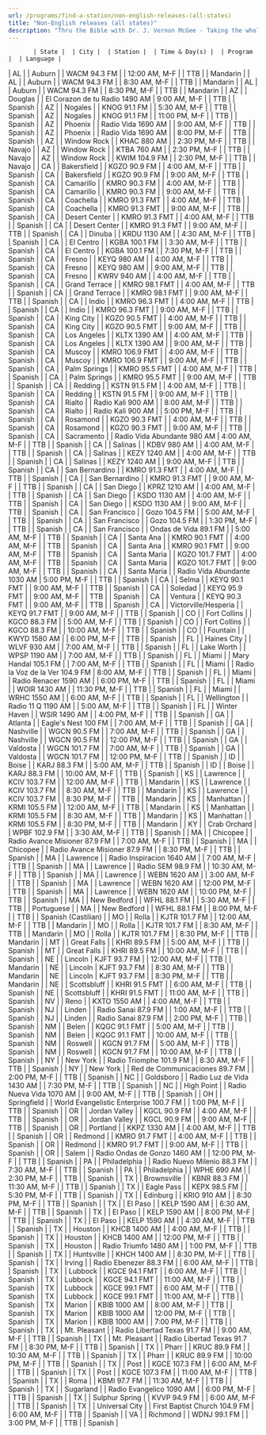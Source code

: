 ```yaml
---
url: /programs/find-a-station/non-english-releases-(all-states)
title: "Non-English releases (all states)"
description: "Thru the Bible with Dr. J. Vernon McGee - Taking the whole Word to the whole world"
---
```





           | State |  | City |  | Station |  | Time & Day(s) |  | Program |  | Language |
| AL |  | Auburn |  | WACM 94.3 FM |  | 12:00 AM, M-F |  | TTB |  | Mandarin |
| AL |  | Auburn |  | WACM 94.3 FM |  | 8:30 AM, M-F |  | TTB |  | Mandarin |
| AL |  | Auburn |  | WACM 94.3 FM |  | 8:30 PM, M-F |  | TTB |  | Mandarin |
| AZ |  | Douglas |  | El Corazon de tu Radio 1490 AM | 9:00 AM, M-F |  | TTB |  | Spanish |
| AZ |  | Nogales |  | KNOG 91.1 FM |  | 5:30 AM, M-F |  | TTB |  | Spanish |
| AZ |  | Nogales |  | KNOG 91.1 FM |  | 11:00 PM, M-F |  | TTB |  | Spanish |
| AZ |  | Phoenix |  | Radio Vida 1690 AM |  | 9:00 AM, M-F |  | TTB |  | Spanish |
| AZ |  | Phoenix |  | Radio Vida 1690 AM |  | 8:00 PM, M-F |  | TTB |  | Spanish |
| AZ |  | Window Rock |  | KHAC 880 AM |  | 2:30 PM, M-F |  | TTB |  | Navajo |
| AZ |  | Window Rock |  | KTBA 760 AM |  | 2:30 PM, M-F |  | TTB |  | Navajo |
| AZ |  | Window Rock |  | KWIM 104.9 FM |  | 2:30 PM, M-F |  | TTB |  | Navajo |
| CA |  | Bakersfield |  | KGZO 90.9 FM |  | 4:00 AM, M-F |  | TTB |  | Spanish |
| CA |  | Bakersfield |  | KGZO 90.9 FM |  | 9:00 AM, M-F |  | TTB |  | Spanish |
| CA |  | Camarillo |  | KMRO 90.3 FM |  | 4:00 AM, M-F |  | TTB |  | Spanish |
| CA |  | Camarillo |  | KMRO 90.3 FM |  | 9:00 AM, M-F |  | TTB |  | Spanish |
| CA |  | Coachella |  | KMRO 91.3 FMT |  | 4:00 AM, M-F |  | TTB |  | Spanish |
| CA |  | Coachella |  | KMRO 91.3 FMT |  | 9:00 AM, M-F |  | TTB |  | Spanish |
| CA |  | Desert Center |  | KMRO 91.3 FMT |  | 4:00 AM, M-F |  | TTB |  | Spanish |
| CA |  | Desert Center |  | KMRO 91.3 FMT |  | 9:00 AM, M-F |  | TTB |  | Spanish |
| CA |  | Dinuba |  | KRDU 1130 AM |  | 4:30 AM, M-F |  | TTB |  | Spanish |
| CA |  | El Centro |  | KGBA 100.1 FM |  | 3:30 AM, M-F |  | TTB |  | Spanish |
| CA |  | El Centro |  | KGBA 100.1 FM |  | 7:30 PM, M-F |  | TTB |  | Spanish |
| CA |  | Fresno |  | KEYQ 980 AM |  | 4:00 AM, M-F |  | TTB |  | Spanish |
| CA |  | Fresno |  | KEYQ 980 AM |  | 9:00 AM, M-F |  | TTB |  | Spanish |
| CA |  | Fresno |  | KWRV 940 AM |  | 4:00 AM, M-F |  | TTB |  | Spanish |
| CA |  | Grand Terrace |  | KMRO 98.1 FMT |  | 4:00 AM, M-F |  | TTB |  | Spanish |
| CA |  | Grand Terrace |  | KMRO 98.1 FMT |  | 9:00 AM, M-F |  | TTB |  | Spanish |
| CA |  | Indio |  | KMRO 96.3 FMT |  | 4:00 AM, M-F |  | TTB |  | Spanish |
| CA |  | Indio |  | KMRO 96.3 FMT |  | 9:00 AM, M-F |  | TTB |  | Spanish |
| CA |  | King City |  | KGZO 90.5 FMT |  | 4:00 AM, M-F |  | TTB |  | Spanish |
| CA |  | King City |  | KGZO 90.5 FMT |  | 9:00 AM, M-F |  | TTB |  | Spanish |
| CA |  | Los Angeles |  | KLTX 1390 AM |  | 4:00 AM, M-F |  | TTB |  | Spanish |
| CA |  | Los Angeles |  | KLTX 1390 AM |  | 9:00 AM, M-F |  | TTB |  | Spanish |
| CA |  | Muscoy |  | KMRO 106.9 FMT |  | 4:00 AM, M-F |  | TTB |  | Spanish |
| CA |  | Muscoy |  | KMRO 106.9 FMT |  | 9:00 AM, M-F |  | TTB |  | Spanish |
| CA |  | Palm Springs |  | KMRO 95.5 FMT |  | 4:00 AM, M-F |  | TTB |  | Spanish |
| CA |  | Palm Springs |  | KMRO 95.5 FMT |  | 9:00 AM, M-F |  | TTB |  | Spanish |
| CA |  | Redding |  | KSTN 91.5 FM |  | 4:00 AM, M-F |  | TTB |  | Spanish |
| CA |  | Redding |  | KSTN 91.5 FM |  | 9:00 AM, M-F |  | TTB |  | Spanish |
| CA |  | Rialto |  | Radio Kali 900 AM |  | 8:00 AM, M-F |  | TTB |  | Spanish |
| CA |  | Rialto |  | Radio Kali 900 AM |  | 5:00 PM, M-F |  | TTB |  | Spanish |
| CA |  | Rosamond |  | KGZO 90.3 FMT |  | 4:00 AM, M-F |  | TTB |  | Spanish |
| CA |  | Rosamond |  | KGZO 90.3 FMT |  | 9:00 AM, M-F |  | TTB |  | Spanish |
| CA |  | Sacramento |  | Radio Vida Abundante 980 AM | 4:00 AM, M-F |  | TTB |  | Spanish |
| CA |  | Salinas |  | KDBV 980 AM |  | 4:00 AM, M-F |  | TTB |  | Spanish |
| CA |  | Salinas |  | KEZY 1240 AM |  | 4:00 AM, M-F |  | TTB |  | Spanish |
| CA |  | Salinas |  | KEZY 1240 AM |  | 9:00 AM, M-F |  | TTB |  | Spanish |
| CA |  | San Bernardino |  | KMRO 91.3 FMT |  | 4:00 AM, M-F |  | TTB |  | Spanish |
| CA |  | San Bernardino |  | KMRO 91.3 FMT |  | 9:00 AM, M-F |  | TTB |  | Spanish |
| CA |  | San Diego |  | KPRZ 1210 AM |  | 4:00 AM, M-F |  | TTB |  | Spanish |
| CA |  | San Diego |  | KSDO 1130 AM |  | 4:00 AM, M-F |  | TTB |  | Spanish |
| CA |  | San Diego |  | KSDO 1130 AM |  | 9:00 AM, M-F |  | TTB |  | Spanish |
| CA |  | San Francisco |  | Gozo 104.5 FM |  | 5:00 AM, M-F |  | TTB |  | Spanish |
| CA |  | San Francisco |  | Gozo 104.5 FM |  | 1:30 PM, M-F |  | TTB |  | Spanish |
| CA |  | San Francisco |  | Ondas de Vida 89.1 FM |  | 5:00 AM, M-F |  | TTB |  | Spanish |
| CA |  | Santa Ana |  | KMRO 90.1 FMT |  | 4:00 AM, M-F |  | TTB |  | Spanish |
| CA |  | Santa Ana |  | KMRO 90.1 FMT |  | 9:00 AM, M-F |  | TTB |  | Spanish |
| CA |  | Santa Maria |  | KGZO 101.7 FMT |  | 4:00 AM, M-F |  | TTB |  | Spanish |
| CA |  | Santa Maria |  | KGZO 101.7 FMT |  | 9:00 AM, M-F |  | TTB |  | Spanish |
| CA |  | Santa Maria |  | Radio Vida Abundante 1030 AM | 5:00 PM, M-F |  | TTB |  | Spanish |
| CA |  | Selma |  | KEYQ 90.1 FMT |  | 9:00 AM, M-F |  | TTB |  | Spanish |
| CA |  | Soledad |  | KEYQ 95.9 FMT |  | 9:00 AM, M-F |  | TTB |  | Spanish |
| CA |  | Ventura |  | KEYQ 90.3 FMT |  | 9:00 AM, M-F |  | TTB |  | Spanish |
| CA |  | Victorville/Hesperia |  | KEYQ 91.7 FMT |  | 9:00 AM, M-F |  | TTB |  | Spanish |
| CO |  | Fort Collins |  | KGCO 88.3 FM |  | 5:00 AM, M-F |  | TTB |  | Spanish |
| CO |  | Fort Collins |  | KGCO 88.3 FM |  | 10:00 AM, M-F |  | TTB |  | Spanish |
| CO |  | Fountain |  | KWYD 1580 AM |  | 6:00 PM, M-F |  | TTB |  | Spanish |
| FL |  | Haines City |  | WLVF 930 AM |  | 7:00 AM, M-F |  | TTB |  | Spanish |
| FL |  | Lake Worth |  | WPSP 1190 AM |  | 7:00 AM, M-F |  | TTB |  | Spanish |
| FL |  | Miami |  | Mary Handal 105.1 FM |  | 7:00 AM, M-F |  | TTB |  | Spanish |
| FL |  | Miami |  | Radio la Voz de la Ver 104.9 FM | 8:00 AM, M-F |  | TTB |  | Spanish |
| FL |  | Miami |  | Radio Renacer 1590 AM |  | 6:00 PM, M-F |  | TTB |  | Spanish |
| FL |  | Miami |  | WOIR 1430 AM |  | 11:30 PM, M-F |  | TTB |  | Spanish |
| FL |  | Miami |  | WRHC 1550 AM |  | 6:00 AM, M-F |  | TTB |  | Spanish |
| FL |  | Wellington |  | Radio 11 Q 1190 AM |  | 5:00 AM, M-F |  | TTB |  | Spanish |
| FL |  | Winter Haven |  | WSIR 1490 AM |  | 4:00 PM, M-F |  | TTB |  | Spanish |
| GA |  | Atlanta |  | Eagle's Nest 100 FM |  | 7:00 AM, M-F |  | TTB |  | Spanish |
| GA |  | Nashville |  | WGCN 90.5 FM |  | 7:00 AM, M-F |  | TTB |  | Spanish |
| GA |  | Nashville |  | WGCN 90.5 FM |  | 12:00 PM, M-F |  | TTB |  | Spanish |
| GA |  | Valdosta |  | WGCN 101.7 FM |  | 7:00 AM, M-F |  | TTB |  | Spanish |
| GA |  | Valdosta |  | WGCN 101.7 FM |  | 12:00 PM, M-F |  | TTB |  | Spanish |
| ID |  | Boise |  | KARJ 88.3 FM |  | 5:00 AM, M-F |  | TTB |  | Spanish |
| ID |  | Boise |  | KARJ 88.3 FM |  | 10:00 AM, M-F |  | TTB |  | Spanish |
| KS |  | Lawrence |  | KCIV 103.7 FM |  | 12:00 AM, M-F |  | TTB |  | Mandarin |
| KS |  | Lawrence |  | KCIV 103.7 FM |  | 8:30 AM, M-F |  | TTB |  | Mandarin |
| KS |  | Lawrence |  | KCIV 103.7 FM |  | 8:30 PM, M-F |  | TTB |  | Mandarin |
| KS |  | Manhattan |  | KRMI 105.5 FM |  | 12:00 AM, M-F |  | TTB |  | Mandarin |
| KS |  | Manhattan |  | KRMI 105.5 FM |  | 8:30 AM, M-F |  | TTB |  | Mandarin |
| KS |  | Manhattan |  | KRMI 105.5 FM |  | 8:30 PM, M-F |  | TTB |  | Mandarin |
| KY |  | Crab Orchard |  | WPBF 102.9 FM |  | 3:30 AM, M-F |  | TTB |  | Spanish |
| MA |  | Chicopee |  | Radio Avance Misioner 87.9 FM |  | 7:00 AM, M-F |  | TTB |  | Spanish |
| MA |  | Chicopee |  | Radio Avance Misioner 87.9 FM |  | 8:30 PM, M-F |  | TTB |  | Spanish |
| MA |  | Lawrence |  | Radio Inspiracion 1640 AM |  | 7:00 AM, M-F |  | TTB |  | Spanish |
| MA |  | Lawrence |  | Radio SEM 98.9 FM |  | 10:30 AM, M-F |  | TTB |  | Spanish |
| MA |  | Lawrence |  | WEBN 1620 AM |  | 3:00 AM, M-F |  | TTB |  | Spanish |
| MA |  | Lawrence |  | WEBN 1620 AM |  | 12:00 PM, M-F |  | TTB |  | Spanish |
| MA |  | Lawrence |  | WEBN 1620 AM |  | 10:00 PM, M-F |  | TTB |  | Spanish |
| MA |  | New Bedford |  | WFHL 88.1 FM |  | 5:30 AM, M-F |  | TTB |  | Portuguese |
| MA |  | New Bedford |  | WFHL 88.1 FM |  | 8:00 PM, M-F |  | TTB |  | Spanish (Castilian) |
| MO |  | Rolla |  | KJTR 101.7 FM |  | 12:00 AM, M-F |  | TTB |  | Mandarin |
| MO |  | Rolla |  | KJTR 101.7 FM |  | 8:30 AM, M-F |  | TTB |  | Mandarin |
| MO |  | Rolla |  | KJTR 101.7 FM |  | 8:30 PM, M-F |  | TTB |  | Mandarin |
| MT |  | Great Falls |  | KHRI 89.5 FM |  | 5:00 AM, M-F |  | TTB |  | Spanish |
| MT |  | Great Falls |  | KHRI 89.5 FM |  | 10:00 AM, M-F |  | TTB |  | Spanish |
| NE |  | Lincoln | KJFT 93.7 FM |  | 12:00 AM, M-F |  | TTB |  | Mandarin |
| NE |  | Lincoln | KJFT 93.7 FM |  | 8:30 AM, M-F |  | TTB |  | Mandarin |
| NE |  | Lincoln | KJFT 93.7 FM |  | 8:30 PM, M-F |  | TTB |  | Mandarin |
| NE |  | Scottsbluff |  | KHRI 91.5 FMT |  | 6:00 AM, M-F |  | TTB |  | Spanish |
| NE |  | Scottsbluff |  | KHRI 91.5 FMT |  | 11:00 AM, M-F |  | TTB |  | Spanish |
| NV |  | Reno |  | KXTO 1550 AM |  | 4:00 AM, M-F |  | TTB |  | Spanish |
| NJ |  | Linden |  | Radio Sanai 87.9 FM |  | 1:00 AM, M-F |  | TTB |  | Spanish |
| NJ |  | Linden |  | Radio Sanai 87.9 FM |  | 2:00 PM, M-F |  | TTB |  | Spanish |
| NM |  | Belen |  | KQGC 91.1 FMT |  | 5:00 AM, M-F |  | TTB |  | Spanish |
| NM |  | Belen |  | KQGC 91.1 FMT |  | 10:00 AM, M-F |  | TTB |  | Spanish |
| NM |  | Roswell |  | KGCN 91.7 FM |  | 5:00 AM, M-F |  | TTB |  | Spanish |
| NM |  | Roswell |  | KGCN 91.7 FM |  | 10:00 AM, M-F |  | TTB |  | Spanish |
| NY |  | New York |  | Radio Triomphe 101.9 FM |  | 8:30 AM, M-F |  | TTB |  | Spanish |
| NY |  | New York |  | Red de Communicaciones 89.7 FM |  | 2:00 PM, M-F |  | TTB |  | Spanish |
| NC |  | Goldsboro |  | Radio Luz de Vida 1430 AM |  | 7:30 PM, M-F |  | TTB |  | Spanish |
| NC |  | High Point |  | Radio Nueva Vida 1070 AM |  | 9:00 AM, M-F |  | TTB |  | Spanish |
| OH |  | Springfield |  | World Evangelistic Enterprise 100.7 FM |  | 1:00 PM, M-F |  | TTB |  | Spanish |
| OR |  | Jordan Valley |  | KGCL 90.9 FM |  | 4:00 AM, M-F |  | TTB |  | Spanish |
| OR |  | Jordan Valley |  | KGCL 90.9 FM |  | 9:00 AM, M-F |  | TTB |  | Spanish |
| OR |  | Portland |  | KKPZ 1330 AM |  | 4:00 AM, M-F |  | TTB |  | Spanish |
| OR |  | Redmond |  | KMRO 91.7 FMT |  | 4:00 AM, M-F |  | TTB |  | Spanish |
| OR |  | Redmond |  | KMRO 91.7 FMT |  | 9:00 AM, M-F |  | TTB |  | Spanish |
| OR |  | Salem |  | Radio Ondas de Gonzo 1460 AM |  | 12:00 PM, M-F |  | TTB |  | Spanish |
| PA |  | Philadelphia |  | Radio Nuevo Milenio 88.3 FM |  | 7:30 AM, M-F |  | TTB |  | Spanish |
| PA |  | Philadelphia |  | WPHE 690 AM |  | 2:30 PM, M-F |  | TTB |  | Spanish |
| TX |  | Brownsville |  | KBNR 88.3 FM |  | 11:30 AM, M-F |  | TTB |  | Spanish |
| TX |  | Eagle Pass |  | KEPX 98.5 FM |  | 5:30 PM, M-F |  | TTB |  | Spanish |
| TX |  | Edinburg |  | KRIO 910 AM |  | 8:30 PM, M-F |  | TTB |  | Spanish |
| TX |  | El Paso |  | KELP 1590 AM |  | 6:30 AM, M-F |  | TTB |  | Spanish |
| TX |  | El Paso |  | KELP 1590 AM |  | 8:00 PM, M-F |  | TTB |  | Spanish |
| TX |  | El Paso |  | KELP 1590 AM |  | 4:30 AM, M-F |  | TTB |  | Spanish |
| TX |  | Houston |  | KHCB 1400 AM |  | 4:00 AM, M-F |  | TTB |  | Spanish |
| TX |  | Houston |  | KHCB 1400 AM |  | 12:00 PM, M-F |  | TTB |  | Spanish |
| TX |  | Houston |  | Radio Triumfo 1480 AM |  | 1:00 PM, M-F |  | TTB |  | Spanish |
| TX |  | Huntsville |  | KHCH 1400 AM |  | 8:30 PM, M-F |  | TTB |  | Spanish |
| TX |  | Irving |  | Radio Ebenezer 88.3 FM |  | 6:00 AM, M-F |  | TTB |  | Spanish |
| TX |  | Lubbock |  | KGCE 94.1 FMT |  | 6:00 AM, M-F |  | TTB |  | Spanish |
| TX |  | Lubbock |  | KGCE 94.1 FMT |  | 11:00 AM, M-F |  | TTB |  | Spanish |
| TX |  | Lubbock |  | KGCE 99.1 FMT |  | 6:00 AM, M-F |  | TTB |  | Spanish |
| TX |  | Lubbock |  | KGCE 99.1 FMT |  | 11:00 AM, M-F |  | TTB |  | Spanish |
| TX |  | Marion |  | KBIB 1000 AM |  | 8:00 AM, M-F |  | TTB |  | Spanish |
| TX |  | Marion |  | KBIB 1000 AM |  | 12:00 PM, M-F |  | TTB |  | Spanish |
| TX |  | Marion |  | KBIB 1000 AM |  | 7:00 PM, M-F |  | TTB |  | Spanish |
| TX |  | Mt. Pleasant |  | Radio Libertad Texas 91.7 FM |  | 9:00 AM, M-F |  | TTB |  | Spanish |
| TX |  | Mt. Pleasant |  | Radio Libertad Texas 91.7 FM |  | 8:30 PM, M-F |  | TTB |  | Spanish |
| TX |  | Pharr |  | KRUC 89.9 FM |  | 10:30 AM, M-F |  | TTB |  | Spanish |
| TX |  | Pharr |  | KRUC 89.9 FM |  | 10:00 PM, M-F |  | TTB |  | Spanish |
| TX |  | Post |  | KGCE 107.3 FM |  | 6:00 AM, M-F |  | TTB |  | Spanish |
| TX |  | Post |  | KGCE 107.3 FM |  | 11:00 AM, M-F |  | TTB |  | Spanish |
| TX |  | Roma |  | KBMI 97.7 FM |  | 11:30 AM, M-F |  | TTB |  | Spanish |
| TX |  | Sugarland |  | Radio Evangelico 1090 AM |  | 6:00 PM, M-F |  | TTB |  | Spanish |
| TX |  | Sulphur Spring |  | KVVP 94.9 FM |  | 6:00 AM, M-F |  | TTB |  | Spanish |
| TX |  | Universal City |  | First Baptist Church 104.9 FM |  | 6:00 AM, M-F |  | TTB |  | Spanish |
| VA |  | Richmond |  | WDNJ 99.1 FM |  | 3:00 PM, M-F |  | TTB |  | Spanish |

  





